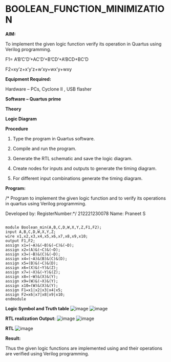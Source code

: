 # BOOLEAN_FUNCTION_MINIMIZATION

**AIM:**

To implement the given logic function verify its operation in Quartus using Verilog programming.

F1= A’B’C’D’+AC’D’+B’CD’+A’BCD+BC’D 

F2=xy’z+x’y’z+w’xy+wx’y+wxy

**Equipment Required:**

Hardware – PCs, Cyclone II , USB flasher

**Software – Quartus prime**

**Theory**

**Logic Diagram**

**Procedure**

1.	Type the program in Quartus software.

2.	Compile and run the program.

3.	Generate the RTL schematic and save the logic diagram.

4.	Create nodes for inputs and outputs to generate the timing diagram.

5.	For different input combinations generate the timing diagram.


**Program:**

/* Program to implement the given logic function and to verify its operations in quartus using Verilog programming. 

Developed by: RegisterNumber:*/ 212221230078 Name: Praneet S
```

module Boolean_min(A,B,C,D,W,X,Y,Z,F1,F2);
input A,B,C,D,W,X,Y,Z;
wire x1,x2,x3,x4,x5,x6,x7,x8,x9,x10;
output F1,F2;
assign x1=(~A)&(~B)&(~C)&(~D);
assign x2=(A)&(~C)&(~D);
assign x3=(~B)&(C)&(~D);
assign x4=(~A)&(B)&(C)&(D);
assign x5=(B)&(~C)&(D);
assign x6=(X)&(~Y)&(Z);
assign x7=(~X)&(~Y)&(Z);
assign x8=(~W)&(X)&(Y);
assign x9=(W)&(~X)&(Y);
assign x10=(W)&(X)&(Y);
assign F1=x1|x2|x3|x4|x5;
assign F2=x6|x7|x8|x9|x10;
endmodule
```


**Logic Symbol and Truth table**
![image](https://github.com/user-attachments/assets/d96e0963-20b6-4d9b-abe9-36fe125b89b2)
![image](https://github.com/user-attachments/assets/9c703529-7af3-43d2-9a7e-ba130f14042d)



**RTL realization Output:**
![image](https://github.com/user-attachments/assets/4ec52617-10f9-46fe-bb25-c560387d8cec)
![image](https://github.com/user-attachments/assets/78225d9d-219a-4a70-aa3b-272bc9c0d359)



**RTL**
![image](https://github.com/user-attachments/assets/571d779d-5bbf-4f8f-b040-ce6f180bca29)




**Result:**

Thus the given logic functions are implemented using and their operations are verified using Verilog programming.

